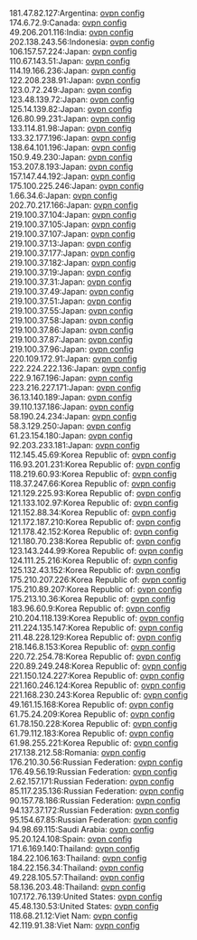 181.47.82.127:Argentina: [ovpn config](vpn/181_47_82_127.ovpn)  
174.6.72.9:Canada: [ovpn config](vpn/174_6_72_9.ovpn)  
49.206.201.116:India: [ovpn config](vpn/49_206_201_116.ovpn)  
202.138.243.56:Indonesia: [ovpn config](vpn/202_138_243_56.ovpn)  
106.157.57.224:Japan: [ovpn config](vpn/106_157_57_224.ovpn)  
110.67.143.51:Japan: [ovpn config](vpn/110_67_143_51.ovpn)  
114.19.166.236:Japan: [ovpn config](vpn/114_19_166_236.ovpn)  
122.208.238.91:Japan: [ovpn config](vpn/122_208_238_91.ovpn)  
123.0.72.249:Japan: [ovpn config](vpn/123_0_72_249.ovpn)  
123.48.139.72:Japan: [ovpn config](vpn/123_48_139_72.ovpn)  
125.14.139.82:Japan: [ovpn config](vpn/125_14_139_82.ovpn)  
126.80.99.231:Japan: [ovpn config](vpn/126_80_99_231.ovpn)  
133.114.81.98:Japan: [ovpn config](vpn/133_114_81_98.ovpn)  
133.32.177.196:Japan: [ovpn config](vpn/133_32_177_196.ovpn)  
138.64.101.196:Japan: [ovpn config](vpn/138_64_101_196.ovpn)  
150.9.49.230:Japan: [ovpn config](vpn/150_9_49_230.ovpn)  
153.207.8.193:Japan: [ovpn config](vpn/153_207_8_193.ovpn)  
157.147.44.192:Japan: [ovpn config](vpn/157_147_44_192.ovpn)  
175.100.225.246:Japan: [ovpn config](vpn/175_100_225_246.ovpn)  
1.66.34.6:Japan: [ovpn config](vpn/1_66_34_6.ovpn)  
202.70.217.166:Japan: [ovpn config](vpn/202_70_217_166.ovpn)  
219.100.37.104:Japan: [ovpn config](vpn/219_100_37_104.ovpn)  
219.100.37.105:Japan: [ovpn config](vpn/219_100_37_105.ovpn)  
219.100.37.107:Japan: [ovpn config](vpn/219_100_37_107.ovpn)  
219.100.37.13:Japan: [ovpn config](vpn/219_100_37_13.ovpn)  
219.100.37.177:Japan: [ovpn config](vpn/219_100_37_177.ovpn)  
219.100.37.182:Japan: [ovpn config](vpn/219_100_37_182.ovpn)  
219.100.37.19:Japan: [ovpn config](vpn/219_100_37_19.ovpn)  
219.100.37.31:Japan: [ovpn config](vpn/219_100_37_31.ovpn)  
219.100.37.49:Japan: [ovpn config](vpn/219_100_37_49.ovpn)  
219.100.37.51:Japan: [ovpn config](vpn/219_100_37_51.ovpn)  
219.100.37.55:Japan: [ovpn config](vpn/219_100_37_55.ovpn)  
219.100.37.58:Japan: [ovpn config](vpn/219_100_37_58.ovpn)  
219.100.37.86:Japan: [ovpn config](vpn/219_100_37_86.ovpn)  
219.100.37.87:Japan: [ovpn config](vpn/219_100_37_87.ovpn)  
219.100.37.96:Japan: [ovpn config](vpn/219_100_37_96.ovpn)  
220.109.172.91:Japan: [ovpn config](vpn/220_109_172_91.ovpn)  
222.224.222.136:Japan: [ovpn config](vpn/222_224_222_136.ovpn)  
222.9.167.196:Japan: [ovpn config](vpn/222_9_167_196.ovpn)  
223.216.227.171:Japan: [ovpn config](vpn/223_216_227_171.ovpn)  
36.13.140.189:Japan: [ovpn config](vpn/36_13_140_189.ovpn)  
39.110.137.186:Japan: [ovpn config](vpn/39_110_137_186.ovpn)  
58.190.24.234:Japan: [ovpn config](vpn/58_190_24_234.ovpn)  
58.3.129.250:Japan: [ovpn config](vpn/58_3_129_250.ovpn)  
61.23.154.180:Japan: [ovpn config](vpn/61_23_154_180.ovpn)  
92.203.233.181:Japan: [ovpn config](vpn/92_203_233_181.ovpn)  
112.145.45.69:Korea Republic of: [ovpn config](vpn/112_145_45_69.ovpn)  
116.93.201.231:Korea Republic of: [ovpn config](vpn/116_93_201_231.ovpn)  
118.219.60.93:Korea Republic of: [ovpn config](vpn/118_219_60_93.ovpn)  
118.37.247.66:Korea Republic of: [ovpn config](vpn/118_37_247_66.ovpn)  
121.129.225.93:Korea Republic of: [ovpn config](vpn/121_129_225_93.ovpn)  
121.133.102.97:Korea Republic of: [ovpn config](vpn/121_133_102_97.ovpn)  
121.152.88.34:Korea Republic of: [ovpn config](vpn/121_152_88_34.ovpn)  
121.172.187.210:Korea Republic of: [ovpn config](vpn/121_172_187_210.ovpn)  
121.178.42.152:Korea Republic of: [ovpn config](vpn/121_178_42_152.ovpn)  
121.180.70.238:Korea Republic of: [ovpn config](vpn/121_180_70_238.ovpn)  
123.143.244.99:Korea Republic of: [ovpn config](vpn/123_143_244_99.ovpn)  
124.111.25.216:Korea Republic of: [ovpn config](vpn/124_111_25_216.ovpn)  
125.132.43.152:Korea Republic of: [ovpn config](vpn/125_132_43_152.ovpn)  
175.210.207.226:Korea Republic of: [ovpn config](vpn/175_210_207_226.ovpn)  
175.210.89.207:Korea Republic of: [ovpn config](vpn/175_210_89_207.ovpn)  
175.213.10.36:Korea Republic of: [ovpn config](vpn/175_213_10_36.ovpn)  
183.96.60.9:Korea Republic of: [ovpn config](vpn/183_96_60_9.ovpn)  
210.204.118.139:Korea Republic of: [ovpn config](vpn/210_204_118_139.ovpn)  
211.224.135.147:Korea Republic of: [ovpn config](vpn/211_224_135_147.ovpn)  
211.48.228.129:Korea Republic of: [ovpn config](vpn/211_48_228_129.ovpn)  
218.146.8.153:Korea Republic of: [ovpn config](vpn/218_146_8_153.ovpn)  
220.72.254.78:Korea Republic of: [ovpn config](vpn/220_72_254_78.ovpn)  
220.89.249.248:Korea Republic of: [ovpn config](vpn/220_89_249_248.ovpn)  
221.150.124.227:Korea Republic of: [ovpn config](vpn/221_150_124_227.ovpn)  
221.160.246.124:Korea Republic of: [ovpn config](vpn/221_160_246_124.ovpn)  
221.168.230.243:Korea Republic of: [ovpn config](vpn/221_168_230_243.ovpn)  
49.161.15.168:Korea Republic of: [ovpn config](vpn/49_161_15_168.ovpn)  
61.75.24.209:Korea Republic of: [ovpn config](vpn/61_75_24_209.ovpn)  
61.78.150.228:Korea Republic of: [ovpn config](vpn/61_78_150_228.ovpn)  
61.79.112.183:Korea Republic of: [ovpn config](vpn/61_79_112_183.ovpn)  
61.98.255.221:Korea Republic of: [ovpn config](vpn/61_98_255_221.ovpn)  
217.138.212.58:Romania: [ovpn config](vpn/217_138_212_58.ovpn)  
176.210.30.56:Russian Federation: [ovpn config](vpn/176_210_30_56.ovpn)  
176.49.56.19:Russian Federation: [ovpn config](vpn/176_49_56_19.ovpn)  
2.62.157.171:Russian Federation: [ovpn config](vpn/2_62_157_171.ovpn)  
85.117.235.136:Russian Federation: [ovpn config](vpn/85_117_235_136.ovpn)  
90.157.78.186:Russian Federation: [ovpn config](vpn/90_157_78_186.ovpn)  
94.137.37.172:Russian Federation: [ovpn config](vpn/94_137_37_172.ovpn)  
95.154.67.85:Russian Federation: [ovpn config](vpn/95_154_67_85.ovpn)  
94.98.69.115:Saudi Arabia: [ovpn config](vpn/94_98_69_115.ovpn)  
95.20.124.108:Spain: [ovpn config](vpn/95_20_124_108.ovpn)  
171.6.169.140:Thailand: [ovpn config](vpn/171_6_169_140.ovpn)  
184.22.106.163:Thailand: [ovpn config](vpn/184_22_106_163.ovpn)  
184.22.156.34:Thailand: [ovpn config](vpn/184_22_156_34.ovpn)  
49.228.105.57:Thailand: [ovpn config](vpn/49_228_105_57.ovpn)  
58.136.203.48:Thailand: [ovpn config](vpn/58_136_203_48.ovpn)  
107.172.76.139:United States: [ovpn config](vpn/107_172_76_139.ovpn)  
45.48.130.53:United States: [ovpn config](vpn/45_48_130_53.ovpn)  
118.68.21.12:Viet Nam: [ovpn config](vpn/118_68_21_12.ovpn)  
42.119.91.38:Viet Nam: [ovpn config](vpn/42_119_91_38.ovpn)  
